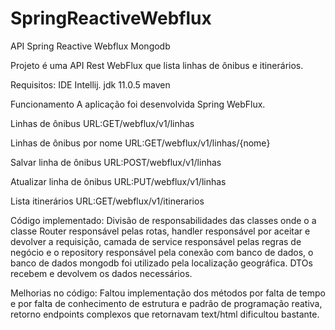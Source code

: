 # SpringReactiveWebflux
API Spring Reactive Webflux Mongodb

 Projeto é uma  API Rest WebFlux que lista linhas de ônibus e itinerários.

  Requisitos:
     IDE Intellij.
     jdk 11.0.5
     maven
         
   Funcionamento
   A aplicação foi desenvolvida Spring WebFlux.

   Linhas de ônibus
   URL:GET/webflux/v1/linhas

   Linhas de ônibus por nome
   URL:GET/webflux/v1/linhas/{nome}

   Salvar linha de ônibus
   URL:POST/webflux/v1/linhas

   Atualizar linha de ônibus
   URL:PUT/webflux/v1/linhas
   
   Lista itinerários
   URL:GET/webflux/v1/itinerarios

  Código implementado:
  Divisão de responsabilidades das classes onde o a classe Router responsável pelas rotas, handler responsável por aceitar 
  e devolver a requisição,  camada de service responsável pelas regras de negócio e o repository responsável pela conexão 
  com banco de dados, o banco de dados mongodb foi utilizado pela localização geográfica.
  DTOs recebem e devolvem os dados necessários.

  Melhorias no código:
  Faltou implementação dos métodos por falta de tempo e por falta de conhecimento de estrutura e padrão de programação reativa,
  retorno endpoints complexos que retornavam text/html dificultou bastante.
